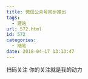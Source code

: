 ```yaml
---
title: 微信公众号同步推出
tags:
  - 建站
url: 572.html
id: 572
categories:
  - 随笔
date: 2018-04-17 13:13:47
---
```


扫码关注 你的关注就是我的动力<!--more-->

